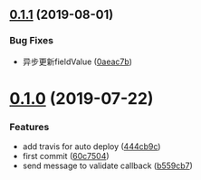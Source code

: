 ## [0.1.1](https://github.com/eJayYoung/vux-form/compare/v0.1.0...v0.1.1) (2019-08-01)


### Bug Fixes

* 异步更新fieldValue ([0aeac7b](https://github.com/eJayYoung/vux-form/commit/0aeac7b))



# [0.1.0](https://github.com/eJayYoung/vux-form/compare/60c7504...v0.1.0) (2019-07-22)


### Features

* add travis for auto deploy ([444cb9c](https://github.com/eJayYoung/vux-form/commit/444cb9c))
* first commit ([60c7504](https://github.com/eJayYoung/vux-form/commit/60c7504))
* send message to validate callback ([b559cb7](https://github.com/eJayYoung/vux-form/commit/b559cb7))



